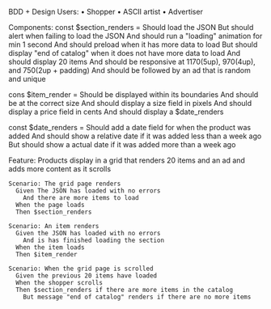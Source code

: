 BDD + Design
Users:
  • Shopper
  • ASCII artist
  • Advertiser

Components:
const $section_renders =
  Should load the JSON
  But should alert when failing to load the JSON
  And should run a "loading"  animation for min 1 second
  And should preload when it has more data to load
  But should display "end of catalog" when it does not have more data to load
  And should display 20 items
  And should be responsive at 1170(5up), 970(4up), and 750(2up + padding)
  And should be followed by an ad that is random and unique

cons $item_render =
  Should be displayed within its boundaries
  And should be at the correct size
  And should display a size field in pixels
  And should display a price field in cents
  And should display a $date_renders

const $date_renders =
  Should add a date field for when the product was added
  And should show a relative date if it was added less than a week ago
  But should show a actual date if it was added more than a week ago

Feature: Products display in a grid that renders 20 items and an ad and adds more content as it scrolls

    Scenario: The grid page renders
      Given The JSON has loaded with no errors
        And there are more items to load
      When the page loads
      Then $section_renders

    Scenario: An item renders
      Given the JSON has loaded with no errors
        And is has finished loading the section
      When the item loads
      Then $item_render

    Scenario: When the grid page is scrolled
      Given the previous 20 items have loaded
      When the shopper scrolls
      Then $section_renders if there are more items in the catalog
        But message "end of catalog" renders if there are no more items
